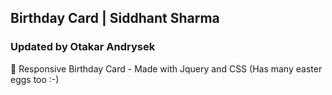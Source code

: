 ## Birthday Card | Siddhant Sharma
### Updated by Otakar Andrysek
🎂 Responsive Birthday Card - Made with Jquery and CSS (Has many easter eggs too :-)
